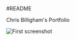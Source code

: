 #README

Chris Billigham's Portfolio

![First screenshot](https://www.dropbox.com/s/3ta8vpy1kf9948x/Screenshot%202014-03-02%2011.46.46.png?dl=1 "First screenshot")


